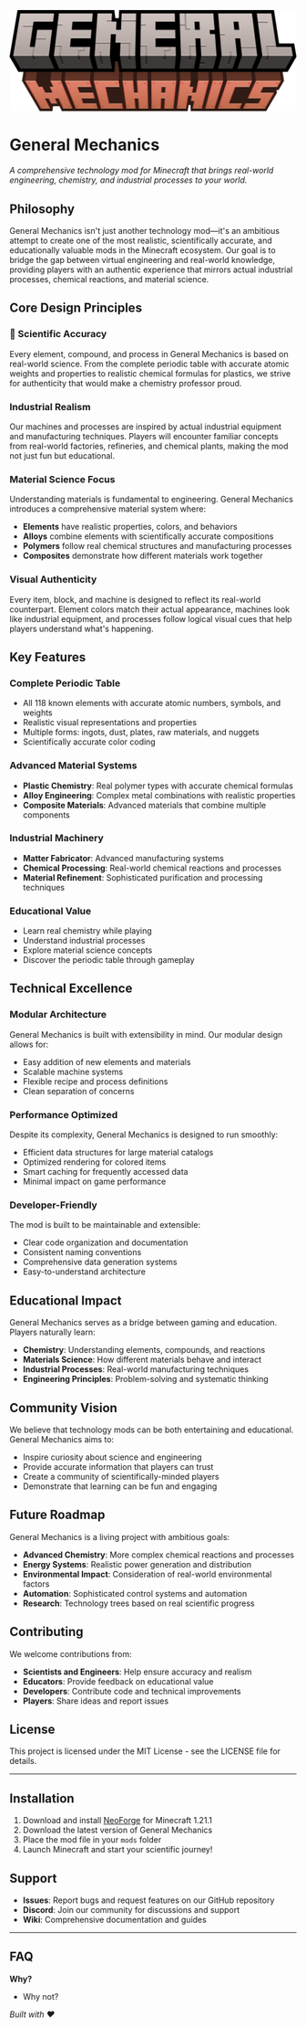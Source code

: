 ![Logo](https://github.com/SuperScary/General-Mechanics/blob/master/src/main/resources/logo.png)

# General Mechanics

*A comprehensive technology mod for Minecraft that brings real-world engineering, chemistry, and industrial processes to your world.*

## Philosophy

General Mechanics isn't just another technology mod—it's an ambitious attempt to create one of the most realistic, scientifically accurate, and educationally valuable mods in the Minecraft ecosystem. Our goal is to bridge the gap between virtual engineering and real-world knowledge, providing players with an authentic experience that mirrors actual industrial processes, chemical reactions, and material science.

## Core Design Principles

### 🔬 Scientific Accuracy
Every element, compound, and process in General Mechanics is based on real-world science. From the complete periodic table with accurate atomic weights and properties to realistic chemical formulas for plastics, we strive for authenticity that would make a chemistry professor proud.

### Industrial Realism
Our machines and processes are inspired by actual industrial equipment and manufacturing techniques. Players will encounter familiar concepts from real-world factories, refineries, and chemical plants, making the mod not just fun but educational.

### Material Science Focus
Understanding materials is fundamental to engineering. General Mechanics introduces a comprehensive material system where:
- **Elements** have realistic properties, colors, and behaviors
- **Alloys** combine elements with scientifically accurate compositions
- **Polymers** follow real chemical structures and manufacturing processes
- **Composites** demonstrate how different materials work together

### Visual Authenticity
Every item, block, and machine is designed to reflect its real-world counterpart. Element colors match their actual appearance, machines look like industrial equipment, and processes follow logical visual cues that help players understand what's happening.

## Key Features

### Complete Periodic Table
- All 118 known elements with accurate atomic numbers, symbols, and weights
- Realistic visual representations and properties
- Multiple forms: ingots, dust, plates, raw materials, and nuggets
- Scientifically accurate color coding

### Advanced Material Systems
- **Plastic Chemistry**: Real polymer types with accurate chemical formulas
- **Alloy Engineering**: Complex metal combinations with realistic properties
- **Composite Materials**: Advanced materials that combine multiple components

### Industrial Machinery
- **Matter Fabricator**: Advanced manufacturing systems
- **Chemical Processing**: Real-world chemical reactions and processes
- **Material Refinement**: Sophisticated purification and processing techniques

### Educational Value
- Learn real chemistry while playing
- Understand industrial processes
- Explore material science concepts
- Discover the periodic table through gameplay

## Technical Excellence

### Modular Architecture
General Mechanics is built with extensibility in mind. Our modular design allows for:
- Easy addition of new elements and materials
- Scalable machine systems
- Flexible recipe and process definitions
- Clean separation of concerns

### Performance Optimized
Despite its complexity, General Mechanics is designed to run smoothly:
- Efficient data structures for large material catalogs
- Optimized rendering for colored items
- Smart caching for frequently accessed data
- Minimal impact on game performance

### Developer-Friendly
The mod is built to be maintainable and extensible:
- Clear code organization and documentation
- Consistent naming conventions
- Comprehensive data generation systems
- Easy-to-understand architecture

## Educational Impact

General Mechanics serves as a bridge between gaming and education. Players naturally learn:
- **Chemistry**: Understanding elements, compounds, and reactions
- **Materials Science**: How different materials behave and interact
- **Industrial Processes**: Real-world manufacturing techniques
- **Engineering Principles**: Problem-solving and systematic thinking

## Community Vision

We believe that technology mods can be both entertaining and educational. General Mechanics aims to:
- Inspire curiosity about science and engineering
- Provide accurate information that players can trust
- Create a community of scientifically-minded players
- Demonstrate that learning can be fun and engaging

## Future Roadmap

General Mechanics is a living project with ambitious goals:
- **Advanced Chemistry**: More complex chemical reactions and processes
- **Energy Systems**: Realistic power generation and distribution
- **Environmental Impact**: Consideration of real-world environmental factors
- **Automation**: Sophisticated control systems and automation
- **Research**: Technology trees based on real scientific progress

## Contributing

We welcome contributions from:
- **Scientists and Engineers**: Help ensure accuracy and realism
- **Educators**: Provide feedback on educational value
- **Developers**: Contribute code and technical improvements
- **Players**: Share ideas and report issues

## License

This project is licensed under the MIT License - see the LICENSE file for details.

---

## Installation

1. Download and install [NeoForge](https://neoforged.net/) for Minecraft 1.21.1
2. Download the latest version of General Mechanics
3. Place the mod file in your `mods` folder
4. Launch Minecraft and start your scientific journey!

## Support

- **Issues**: Report bugs and request features on our GitHub repository
- **Discord**: Join our community for discussions and support
- **Wiki**: Comprehensive documentation and guides

---

## FAQ
**Why?**
- Why not?

*Built with ❤️*